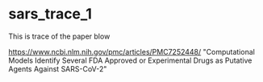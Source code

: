 # sars_trace_1

This is trace of the paper blow

https://www.ncbi.nlm.nih.gov/pmc/articles/PMC7252448/
"Computational Models Identify Several FDA Approved or Experimental Drugs as Putative Agents Against SARS-CoV-2"
